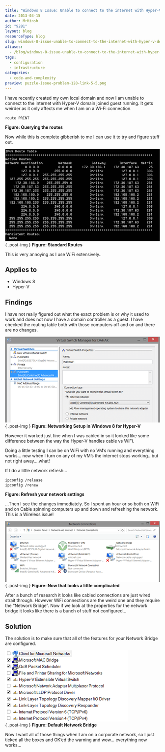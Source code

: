 ```yaml
---
title: "Windows 8 Issue: Unable to connect to the internet with Hyper-V domain joined guest running on WiFi"
date: 2013-03-15
author: MrHinsh
id: "9281"
layout: blog
resourceType: blog
slug: windows-8-issue-unable-to-connect-to-the-internet-with-hyper-v-domain-joined-guest-running-on-wifi
aliases:
  - /blog/windows-8-issue-unable-to-connect-to-the-internet-with-hyper-v-domain-joined-guest-running-on-wifi
tags:
  - configuration
  - infrastructure
categories:
  - code-and-complexity
preview: puzzle-issue-problem-128-link-5-5.png
---
```


I have recently created my own local domain and now I am unable to connect to the internet with Hyper-V domain joined guest running. It gets weirder as it only affects me when I am on a Wi-Fi connection.

```
route PRINT

```

**Figure: Querying the routes**

Now while this is complete gibberish to me I can use it to try and figure stuff out.

![image](images/image7-2-2.png "image")  
{ .post-img }
**Figure: Standard Routes**

This is very annoying as I use WiFi extensively..

## Applies to

- Windows 8
- Hyper-V

## Findings

I have not really figured out what the exact problem is or why it used to work and does not now I have a domain controller as a guest. I have checked the routing table both with those computers off and on and there are no changes.

![image](images/image8-3-3.png "image")  
{ .post-img }
**Figure: Networking Setup in Windows 8 for Hyper-V**

However it worked just fine when I was cabled in so it looked like some difference between the way the Hyper-V handles cable vs WiFi.

Doing a little testing I can be on WiFi with no VM’s running and everything works… now when I turn on any of my VM’s the internet stops working…but not right away….what!

If I do a little network refresh…

```
ipconfig /release
ipconfig /renew

```

**Figure: Refresh your network settings**

…Then I see the changes immediately. So I spent an hour or so both on WiFi and on Cable spinning computers up and down and refreshing the network. This is a Wireless issue!

![image](images/image9-4-4.png "image")  
{ .post-img }
**Figure: Now that looks a little complicated**

After a bunch of research it looks like cabled connections are just wired strait through. However WiFi connections are the weird one and they require the “Network Bridge”. Now if we look at the properties for the network bridge it looks like there is a bunch of stuff not configured…

## Solution

The solution is to make sure that all of the features for your Network Bridge are configured.

![image](images/image10-1-1.png "image")  
{ .post-img }
**Figure: Default Network Bridge**

Now I want all of those things when I am on a corporate network, so I just ticked all the boxes and OK’ed the warning and wow… everything now works…
